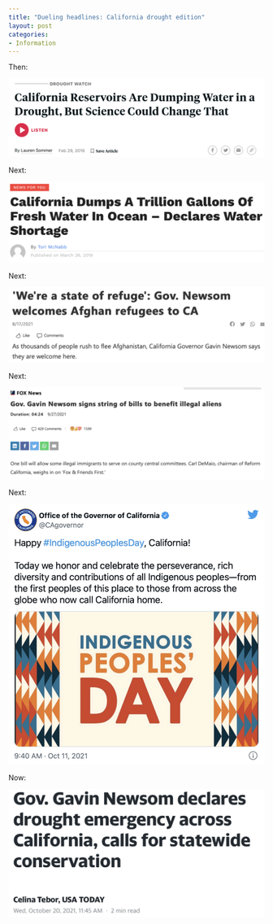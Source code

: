 ```yaml
---
title: "Dueling headlines: California drought edition"
layout: post
categories:
- Information
---
```


Then:

![](/assets/img/2021/10/20190229-drought.png)

Next:

![](/assets/img/2021/10/20190326-drought-1-1024x325.png)

Next:

![](/assets/img/2021/10/20210817-drought-1-1024x302.png)

Next:

![](/assets/img/2021/10/20210927-drought-1-1024x369.png)

Next:

![](/assets/img/2021/10/20211011-drought-1-1007x1024.png)

Now:

![](/assets/img/2021/10/20211020-drought-1-1024x513.png)
